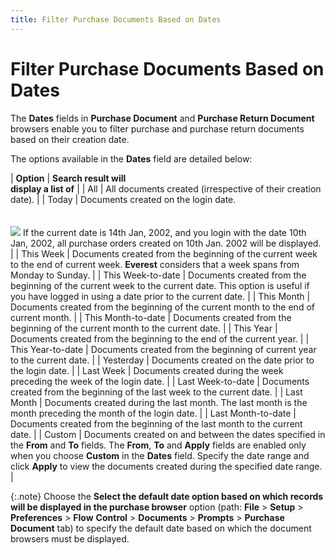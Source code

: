 ```yaml
---
title: Filter Purchase Documents Based on Dates
---
```


# Filter Purchase Documents Based on Dates


The **Dates** fields  in **Purchase Document** and **Purchase Return Document** browsers enable  you to filter purchase and purchase return documents based on their creation  date.


The options available in the **Dates**  field are detailed below:


| **Option** | **Search result will <br/> display a list of** |
| All | All documents created (irrespective of their creation  date). |
| Today | Documents created on the login date.<br/><br/><br/>![]({{site.pp_baseurl}}/img/example.gif) If the current date is 14th Jan, 2002, and you login with  the date 10th Jan, 2002, all purchase orders created on 10th Jan. 2002  will be displayed. |
| This Week | Documents created from the beginning of the current  week to the end of current week. **Everest**  considers that a week spans from Monday to Sunday. |
| This Week-to-date | Documents created from the beginning of the current week to the current  date. This option is useful if you have logged in using a date prior to  the current date. |
| This Month | Documents created from the beginning of the current  month to the end of current month. |
| This Month-to-date | Documents created from the beginning of the current  month to the current date. |
| This Year | Documents created from the beginning to the end of the  current year. |
| This Year-to-date | Documents created from the beginning of current year  to the current date. |
| Yesterday | Documents created on the date prior to the login date. |
| Last Week | Documents created during the week preceding the week  of the login date. |
| Last Week-to-date | Documents created from the beginning of the last week  to the current date. |
| Last Month | Documents created during the last month. The last month  is the month preceding the month of the login date. |
| Last Month-to-date | Documents created from the beginning of the last month  to the current date. |
| Custom | Documents created on and between the dates specified  in the **From** and **To**  fields. The **From**, **To**  and **Apply** fields are enabled only  when you choose **Custom** in the  **Dates** field. Specify the date  range and click **Apply** to view  the documents created during the specified date range. |



{:.note}
Choose the **Select 
 the default date option based on which records will be displayed in the 
 purchase browser** option (path: **File**  > **Setup** > **Preferences**  > **Flow** **Control**  > **Documents** > **Prompts**  > **Purchase** **Document**  tab) to specify the default date based on which the document browsers  must be displayed.
